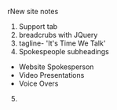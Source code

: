 rNew site notes
1. Support tab
2. breadcrubs with JQuery
3. tagline- 'It's Time We Talk'
4. Spokespeople subheadings
  * Website Spokesperson
  * Video Presentations
  * Voice Overs
5. 
